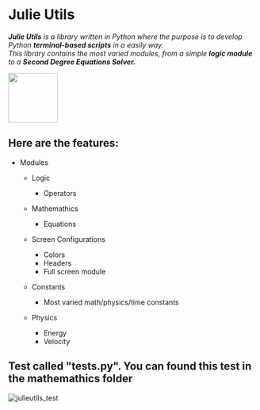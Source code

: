 # Julie Utils

<em>
    <p><b>Julie Utils</b> is a library written in Python where the purpose is to develop Python <b>terminal-based scripts</b> in a easily way.<br>
    This library contains the most varied modules, from a simple <b>logic module</b> to a <b>Second Degree Equations Solver.</b>
  </p>
<img src="https://user-images.githubusercontent.com/88407713/130473865-622f2210-a100-44c2-baec-dc3912fe2d9a.png" height="100"/>
</em>

## Here are the features:
* Modules 

  * Logic
    * Operators
    
  * Mathemathics
    * Equations
    
  * Screen Configurations
    * Colors
    * Headers
    * Full screen module
    
  * Constants
    * Most varied math/physics/time constants
  
  * Physics
    * Energy
    * Velocity

## Test called "tests.py". You can found this test in the mathemathics folder
![julieutils_test](https://user-images.githubusercontent.com/88407713/130477346-d3360087-d515-4b6a-bc6a-b7ebd5458d0d.png)
